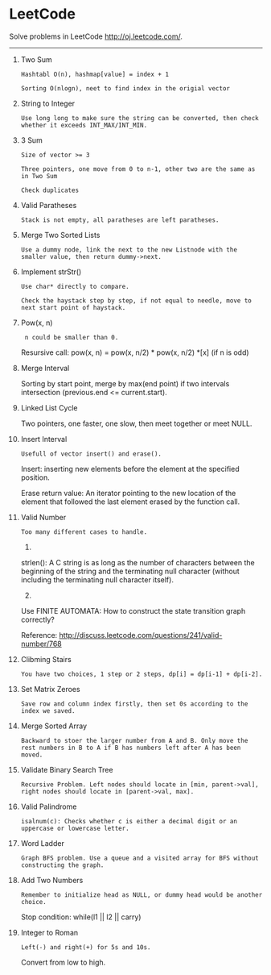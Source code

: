 LeetCode
========

Solve problems in LeetCode http://oj.leetcode.com/.

***

1. Two Sum

       Hashtabl O(n), hashmap[value] = index + 1
       
       Sorting O(nlogn), neet to find index in the origial vector

2. String to Integer

       Use long long to make sure the string can be converted, then check whether it exceeds INT_MAX/INT_MIN.

3. 3 Sum

       Size of vector >= 3

       Three pointers, one move from 0 to n-1, other two are the same as in Two Sum

       Check duplicates

4. Valid Paratheses

       Stack is not empty, all paratheses are left paratheses.

5. Merge Two Sorted Lists

       Use a dummy node, link the next to the new Listnode with the smaller value, then return dummy->next.

6. Implement strStr()

       Use char* directly to compare.

       Check the haystack step by step, if not equal to needle, move to next start point of haystack.

7. Pow(x, n)

        n could be smaller than 0.

	Resursive call: pow(x, n) = pow(x, n/2) * pow(x, n/2) *[x] (if n is odd)

8. Merge Interval

   	Sorting by start point, merge by max(end point) if two intervals intersection (previous.end <= current.start).

9. Linked List Cycle

   	Two pointers, one faster, one slow, then meet together or meet NULL.

10. Insert Interval

    	Usefull of vector insert() and erase().

	Insert: inserting new elements before the element at the specified position.	

	Erase return value: An iterator pointing to the new location of the element that followed the last element erased by the function call. 

11. Valid Number

    	Too many different cases to handle.

	1. 
	   
	strlen():  A C string is as long as the number of characters between the beginning of the string and the terminating null character (without including the terminating null character itself).

	2.

	Use FINITE AUTOMATA: How to construct the state transition graph correctly?

	Reference: http://discuss.leetcode.com/questions/241/valid-number/768

12. Clibming Stairs

    	You have two choices, 1 step or 2 steps, dp[i] = dp[i-1] + dp[i-2].

13. Set Matrix Zeroes

    	Save row and column index firstly, then set 0s according to the index we saved.

14. Merge Sorted Array

    	Backward to stoer the larger number from A and B. Only move the rest numbers in B to A if B has numbers left after A has been moved.

15. Validate Binary Search Tree

    	Recursive Problem. Left nodes should locate in [min, parent->val], right nodes should locate in [parent->val, max].

16. Valid Palindrome

    	isalnum(c): Checks whether c is either a decimal digit or an uppercase or lowercase letter.

17. Word Ladder

    	Graph BFS problem. Use a queue and a visited array for BFS without constructing the graph.

18. Add Two Numbers

    	Remember to initialize head as NULL, or dummy head would be another choice.

	Stop condition: while(l1 || l2 || carry)

19. Integer to Roman

    	Left(-) and right(+) for 5s and 10s.

	Convert from low to high.

